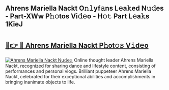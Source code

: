 ## Ahrens Mariella Nackt O𝚗𝚕yf𝚊ns L𝚎a𝚔ed N𝚞𝚍es - Part-XWw P𝚑𝚘tos Vi𝚍𝚎o - H𝚘𝚝 Part L𝚎a𝚔s 1KieJ

# <h2><a href="http://kf5f9z.oniu.top/?m=Ahrens+Mariella+Nackt">🔗👉 🔴 Ahrens Mariella Nackt P𝚑ot𝚘𝚜 V𝚒d𝚎o</a></h2>

[![Ahrens Mariella Nackt Nu𝚍e𝚜](https://i.imgur.com/0qMVB7G.gif)](http://kf5f9z.oniu.top/?m=Ahrens+Mariella+Nackt)
Online thought leader Ahrens Mariella Nackt, recognized for sharing dance and lifestyle content, consisting of performances and personal vlogs. Brilliant puppeteer Ahrens Mariella Nackt, celebrated for their exceptional abilities and accomplishments in bringing inanimate objects to life.  
